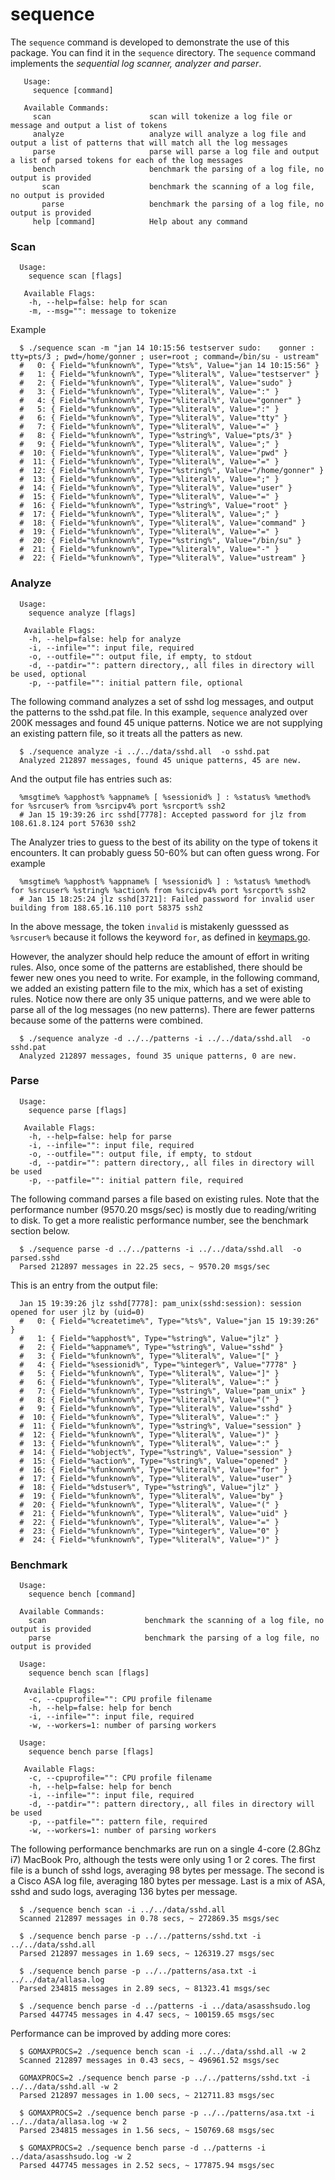 sequence
========

The `sequence` command is developed to demonstrate the use of this package. You can find it in the `sequence` directory. The `sequence` command implements the _sequential log scanner, analyzer and parser_.

```
   Usage:
     sequence [command]

   Available Commands:
     scan                      scan will tokenize a log file or message and output a list of tokens
     analyze                   analyze will analyze a log file and output a list of patterns that will match all the log messages
     parse                     parse will parse a log file and output a list of parsed tokens for each of the log messages
     bench                     benchmark the parsing of a log file, no output is provided
       scan                    benchmark the scanning of a log file, no output is provided
       parse                   benchmark the parsing of a log file, no output is provided
     help [command]            Help about any command
```

### Scan

```
  Usage:
    sequence scan [flags]

   Available Flags:
    -h, --help=false: help for scan
    -m, --msg="": message to tokenize
```

Example

```
  $ ./sequence scan -m "jan 14 10:15:56 testserver sudo:    gonner : tty=pts/3 ; pwd=/home/gonner ; user=root ; command=/bin/su - ustream"
  #   0: { Field="%funknown%", Type="%ts%", Value="jan 14 10:15:56" }
  #   1: { Field="%funknown%", Type="%literal%", Value="testserver" }
  #   2: { Field="%funknown%", Type="%literal%", Value="sudo" }
  #   3: { Field="%funknown%", Type="%literal%", Value=":" }
  #   4: { Field="%funknown%", Type="%literal%", Value="gonner" }
  #   5: { Field="%funknown%", Type="%literal%", Value=":" }
  #   6: { Field="%funknown%", Type="%literal%", Value="tty" }
  #   7: { Field="%funknown%", Type="%literal%", Value="=" }
  #   8: { Field="%funknown%", Type="%string%", Value="pts/3" }
  #   9: { Field="%funknown%", Type="%literal%", Value=";" }
  #  10: { Field="%funknown%", Type="%literal%", Value="pwd" }
  #  11: { Field="%funknown%", Type="%literal%", Value="=" }
  #  12: { Field="%funknown%", Type="%string%", Value="/home/gonner" }
  #  13: { Field="%funknown%", Type="%literal%", Value=";" }
  #  14: { Field="%funknown%", Type="%literal%", Value="user" }
  #  15: { Field="%funknown%", Type="%literal%", Value="=" }
  #  16: { Field="%funknown%", Type="%string%", Value="root" }
  #  17: { Field="%funknown%", Type="%literal%", Value=";" }
  #  18: { Field="%funknown%", Type="%literal%", Value="command" }
  #  19: { Field="%funknown%", Type="%literal%", Value="=" }
  #  20: { Field="%funknown%", Type="%string%", Value="/bin/su" }
  #  21: { Field="%funknown%", Type="%literal%", Value="-" }
  #  22: { Field="%funknown%", Type="%literal%", Value="ustream" }
```

### Analyze

```
  Usage:
    sequence analyze [flags]

   Available Flags:
    -h, --help=false: help for analyze
    -i, --infile="": input file, required
    -o, --outfile="": output file, if empty, to stdout
    -d, --patdir="": pattern directory,, all files in directory will be used, optional
    -p, --patfile="": initial pattern file, optional
```

The following command analyzes a set of sshd log messages, and output the
patterns to the sshd.pat file. In this example, `sequence` analyzed over 200K
messages and found 45 unique patterns. Notice we are not supplying an existing
pattern file, so it treats all the patters as new.

```
  $ ./sequence analyze -i ../../data/sshd.all  -o sshd.pat
  Analyzed 212897 messages, found 45 unique patterns, 45 are new.
```

And the output file has entries such as:

```
  %msgtime% %apphost% %appname% [ %sessionid% ] : %status% %method% for %srcuser% from %srcipv4% port %srcport% ssh2
  # Jan 15 19:39:26 irc sshd[7778]: Accepted password for jlz from 108.61.8.124 port 57630 ssh2
```

The Analyzer tries to guess to the best of its ability on the type of tokens it encounters. It can probably guess 50-60% but can often guess wrong. For example

```
  %msgtime% %apphost% %appname% [ %sessionid% ] : %status% %method% for %srcuser% %string% %action% from %srcipv4% port %srcport% ssh2
  # Jan 15 18:25:24 jlz sshd[3721]: Failed password for invalid user building from 188.65.16.110 port 58375 ssh2
```

In the above message, the token `invalid` is mistakenly guesssed as `%srcuser%` because it follows the keyword `for`, as defined in [keymaps.go](https://github.com/strace/sequence/blob/master/keymaps.go). 

However, the analyzer should help reduce the amount of effort in writing rules. Also, once some of the patterns are established, there should be fewer new ones you need to write. For example, in the following command, we added an existing pattern file to the mix, which has a set of existing rules. Notice now there are only 35 unique patterns, and we were able to parse all of the log messages (no new patterns). There are fewer patterns
because some of the patterns were combined.

```
  $ ./sequence analyze -d ../../patterns -i ../../data/sshd.all  -o sshd.pat
  Analyzed 212897 messages, found 35 unique patterns, 0 are new.
```

### Parse

```
  Usage:
    sequence parse [flags]

   Available Flags:
    -h, --help=false: help for parse
    -i, --infile="": input file, required
    -o, --outfile="": output file, if empty, to stdout
    -d, --patdir="": pattern directory,, all files in directory will be used
    -p, --patfile="": initial pattern file, required
```

The following command parses a file based on existing rules. Note that the
performance number (9570.20 msgs/sec) is mostly due to reading/writing to disk.
To get a more realistic performance number, see the benchmark section below.

```
  $ ./sequence parse -d ../../patterns -i ../../data/sshd.all  -o parsed.sshd
  Parsed 212897 messages in 22.25 secs, ~ 9570.20 msgs/sec
```

This is an entry from the output file:

```
  Jan 15 19:39:26 jlz sshd[7778]: pam_unix(sshd:session): session opened for user jlz by (uid=0)
  #   0: { Field="%createtime%", Type="%ts%", Value="jan 15 19:39:26" }
  #   1: { Field="%apphost%", Type="%string%", Value="jlz" }
  #   2: { Field="%appname%", Type="%string%", Value="sshd" }
  #   3: { Field="%funknown%", Type="%literal%", Value="[" }
  #   4: { Field="%sessionid%", Type="%integer%", Value="7778" }
  #   5: { Field="%funknown%", Type="%literal%", Value="]" }
  #   6: { Field="%funknown%", Type="%literal%", Value=":" }
  #   7: { Field="%funknown%", Type="%string%", Value="pam_unix" }
  #   8: { Field="%funknown%", Type="%literal%", Value="(" }
  #   9: { Field="%funknown%", Type="%literal%", Value="sshd" }
  #  10: { Field="%funknown%", Type="%literal%", Value=":" }
  #  11: { Field="%funknown%", Type="%string%", Value="session" }
  #  12: { Field="%funknown%", Type="%literal%", Value=")" }
  #  13: { Field="%funknown%", Type="%literal%", Value=":" }
  #  14: { Field="%object%", Type="%string%", Value="session" }
  #  15: { Field="%action%", Type="%string%", Value="opened" }
  #  16: { Field="%funknown%", Type="%literal%", Value="for" }
  #  17: { Field="%funknown%", Type="%literal%", Value="user" }
  #  18: { Field="%dstuser%", Type="%string%", Value="jlz" }
  #  19: { Field="%funknown%", Type="%literal%", Value="by" }
  #  20: { Field="%funknown%", Type="%literal%", Value="(" }
  #  21: { Field="%funknown%", Type="%literal%", Value="uid" }
  #  22: { Field="%funknown%", Type="%literal%", Value="=" }
  #  23: { Field="%funknown%", Type="%integer%", Value="0" }
  #  24: { Field="%funknown%", Type="%literal%", Value=")" }
```

### Benchmark

```
  Usage:
    sequence bench [command]

  Available Commands:
    scan                      benchmark the scanning of a log file, no output is provided
    parse                     benchmark the parsing of a log file, no output is provided

  Usage:
    sequence bench scan [flags]

   Available Flags:
    -c, --cpuprofile="": CPU profile filename
    -h, --help=false: help for bench
    -i, --infile="": input file, required
    -w, --workers=1: number of parsing workers

  Usage:
    sequence bench parse [flags]

   Available Flags:
    -c, --cpuprofile="": CPU profile filename
    -h, --help=false: help for bench
    -i, --infile="": input file, required
    -d, --patdir="": pattern directory,, all files in directory will be used
    -p, --patfile="": pattern file, required
    -w, --workers=1: number of parsing workers
```

The following performance benchmarks are run on a single 4-core (2.8Ghz i7) MacBook Pro, although the tests were only using 1 or 2 cores. The first file is a bunch of sshd logs, averaging 98 bytes per message. The second is a Cisco ASA log file, averaging 180 bytes per message. Last is a mix of ASA, sshd and sudo logs, averaging 136 bytes per message.

```
  $ ./sequence bench scan -i ../../data/sshd.all
  Scanned 212897 messages in 0.78 secs, ~ 272869.35 msgs/sec

  $ ./sequence bench parse -p ../../patterns/sshd.txt -i ../../data/sshd.all
  Parsed 212897 messages in 1.69 secs, ~ 126319.27 msgs/sec

  $ ./sequence bench parse -p ../../patterns/asa.txt -i ../../data/allasa.log
  Parsed 234815 messages in 2.89 secs, ~ 81323.41 msgs/sec

  $ ./sequence bench parse -d ../patterns -i ../data/asasshsudo.log
  Parsed 447745 messages in 4.47 secs, ~ 100159.65 msgs/sec
```

Performance can be improved by adding more cores:


```
  $ GOMAXPROCS=2 ./sequence bench scan -i ../../data/sshd.all -w 2
  Scanned 212897 messages in 0.43 secs, ~ 496961.52 msgs/sec

  GOMAXPROCS=2 ./sequence bench parse -p ../../patterns/sshd.txt -i ../../data/sshd.all -w 2
  Parsed 212897 messages in 1.00 secs, ~ 212711.83 msgs/sec

  $ GOMAXPROCS=2 ./sequence bench parse -p ../../patterns/asa.txt -i ../../data/allasa.log -w 2
  Parsed 234815 messages in 1.56 secs, ~ 150769.68 msgs/sec

  $ GOMAXPROCS=2 ./sequence bench parse -d ../patterns -i ../data/asasshsudo.log -w 2
  Parsed 447745 messages in 2.52 secs, ~ 177875.94 msgs/sec
```